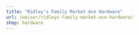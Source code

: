 ```yaml
---
title: "Ridley's Family Market Ace Hardware"
url: /weiser/ridleys-family-market-ace-hardware/
shop: hardware
---
```

